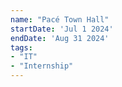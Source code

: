 ```yaml
---
name: "Pacé Town Hall"
startDate: 'Jul 1 2024'
endDate: 'Aug 31 2024'
tags:
- "IT"
- "Internship"
---
```

